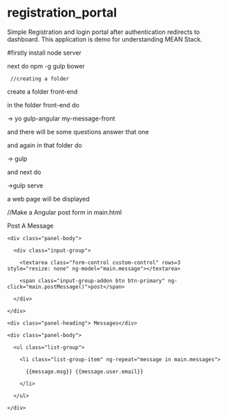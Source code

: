 # registration_portal
Simple Registration and login portal after authentication redirects to dashboard. This application is demo for understanding MEAN Stack. 



#firstly install node server

next do npm -g gulp bower

     //creating a folder
 create a folder front-end
 
 in the folder front-end do
 
 -> yo gulp-angular my-message-front
 
 and there will be some questions answer that one
 
 and again in that folder do
 
-> gulp 

and next do

->gulp serve 

a web page will be displayed

//Make a Angular post form in main.html

<div class="container">

  <div class="panel panel-default">
  
  <div class="panel-heading">Post A Message</div>
  
    <div class="panel-body">
    
      <div class="input-group">
      
        <textarea class="form-control custom-control" rows=3 style="resize: none" ng-model="main.message"></textarea>
        
        <span class="input-group-addon btn btn-primary" ng-click="main.postMessage()">post</span>
        
      </div>
      
    </div>
    
  </div>
  
  <div class="panel panel-default">
  
    <div class="panel-heading"> Messages</div>
    
    <div class="panel-body">
    
      <ul class="list-group">
      
        <li class="list-group-item" ng-repeat="message in main.messages">
        
          {{message.msg}} {{message.user.email}}
          
        </li>
        
      </ul>
      
    </div>
    
  </div>
  
</div>









